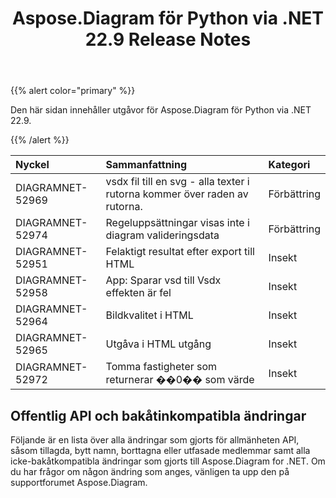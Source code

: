 ﻿---
title: Aspose.Diagram för Python via .NET 22.9 Release Notes
type: docs
weight: 18
url: /sv/python-net/aspose-diagram-for-python-via-net-22-9-release-notes/
---
{{% alert color="primary" %}} 

Den här sidan innehåller utgåvor för Aspose.Diagram för Python via .NET 22.9.

{{% /alert %}} 

|**Nyckel**|**Sammanfattning**|**Kategori**|
|:- |:- |:- |
|DIAGRAMNET-52969|vsdx fil till en svg - alla texter i rutorna kommer över raden av rutorna.|Förbättring|
|DIAGRAMNET-52974|Regeluppsättningar visas inte i diagram valideringsdata|Förbättring|
|DIAGRAMNET-52951|Felaktigt resultat efter export till HTML|Insekt|
|DIAGRAMNET-52958|App: Sparar vsd till Vsdx effekten är fel|Insekt|
|DIAGRAMNET-52964|Bildkvalitet i HTML|Insekt|
|DIAGRAMNET-52965|Utgåva i HTML utgång|Insekt|
|DIAGRAMNET-52972|Tomma fastigheter som returnerar ��0�� som värde|Insekt|

## **Offentlig API och bakåtinkompatibla ändringar**
Följande är en lista över alla ändringar som gjorts för allmänheten API, såsom tillagda, bytt namn, borttagna eller utfasade medlemmar samt alla icke-bakåtkompatibla ändringar som gjorts till Aspose.Diagram for .NET. Om du har frågor om någon ändring som anges, vänligen ta upp den på supportforumet Aspose.Diagram.